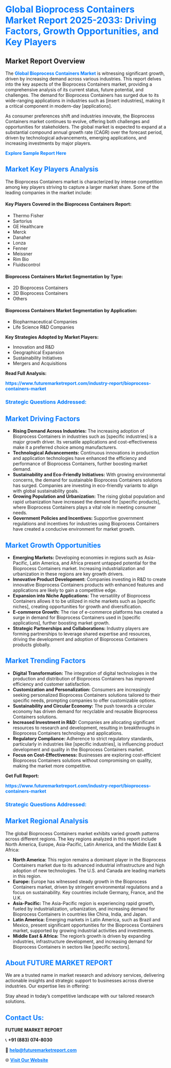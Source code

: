 <h1 style="color: #007BFF;">Global Bioprocess Containers Market Report 2025-2033: Driving Factors, Growth Opportunities, and Key Players</h1>

<section id="overview">
<h2>Market Report Overview</h2>
<p>The <a href="https://www.futuremarketreport.com/industry-report/bioprocess-containers-market" style="color: #007BFF; text-decoration: none;"><strong>Global Bioprocess Containers Market</strong></a> is witnessing significant growth, driven by increasing demand across various industries. This report delves into the key aspects of the Bioprocess Containers market, providing a comprehensive analysis of its current status, future potential, and challenges. The demand for Bioprocess Containers has surged due to its wide-ranging applications in industries such as [insert industries], making it a critical component in modern-day [applications].</p>
<p>As consumer preferences shift and industries innovate, the Bioprocess Containers market continues to evolve, offering both challenges and opportunities for stakeholders. The global market is expected to expand at a substantial compound annual growth rate (CAGR) over the forecast period, driven by technological advancements, emerging applications, and increasing investments by major players.</p>
</section>

<section id="overview">
<p><a href="https://www.futuremarketreport.com/request-sample/reportId=98235" style="color: #007BFF; text-decoration: none;"><strong>Explore Sample Report Here</strong></a></p>
</section>

<section id="key-players">
<h2 style="color: #007BFF;">Market Key Players Analysis</h2>
<p>The Bioprocess Containers market is characterized by intense competition among key players striving to capture a larger market share. Some of the leading companies in the market include:</p>
<h4>Key Players Covered in the Bioprocess Containers Report:</h4>
<ul><li>Thermo Fisher</li><li>Sartorius</li><li>GE Healthcare</li><li>Merck</li><li>Danaher</li><li>Lonza</li><li>Fenner</li><li>Meissner</li><li>Rim Bio</li><li>Fluidscontrol</li></ul>
<h4>Bioprocess Containers Market Segmentation by Type:</h4>
<ul><li>2D Bioprocess Containers</li><li>3D Bioprocess Containers</li><li>Others</li></ul>

<h4>Bioprocess Containers Market Segmentation by Application:</h4>
<ul><li>Biopharmaceutical Companies</li><li>Life Science R&amp;D Companies</li></ul>
<p><strong>Key Strategies Adopted by Market Players:</strong></p>
<ul>
<li>Innovation and R&D</li>
<li>Geographical Expansion</li>
<li>Sustainability Initiatives</li>
<li>Mergers and Acquisitions</li>
</ul>
</section>

<section>
<p><strong>Read Full Analysis: </strong></p><a href="https://www.futuremarketreport.com/industry-report/bioprocess-containers-market" style="color: #007BFF; text-decoration: none;"><strong>https://www.futuremarketreport.com/industry-report/bioprocess-containers-market</strong></a>
<h3 style="color: #007BFF;">Strategic Questions Addressed:</h3>
</section>

<section id="driving-factors">
<h2 style="color: #007BFF;">Market Driving Factors</h2>
<ul>
<li><strong>Rising Demand Across Industries:</strong> The increasing adoption of Bioprocess Containers in industries such as [specific industries] is a major growth driver. Its versatile applications and cost-effectiveness make it a preferred choice among manufacturers.</li>
<li><strong>Technological Advancements:</strong> Continuous innovations in production and application technologies have enhanced the efficiency and performance of Bioprocess Containers, further boosting market demand.</li>
<li><strong>Sustainability and Eco-Friendly Initiatives:</strong> With growing environmental concerns, the demand for sustainable Bioprocess Containers solutions has surged. Companies are investing in eco-friendly variants to align with global sustainability goals.</li>
<li><strong>Growing Population and Urbanization:</strong> The rising global population and rapid urbanization have increased the demand for [specific products], where Bioprocess Containers plays a vital role in meeting consumer needs.</li>
<li><strong>Government Policies and Incentives:</strong> Supportive government regulations and incentives for industries using Bioprocess Containers have created a conducive environment for market growth.</li>
</ul>
</section>

<section id="growth-opportunities">
<h2 style="color: #007BFF;">Market Growth Opportunities</h2>
<ul>
<li><strong>Emerging Markets:</strong> Developing economies in regions such as Asia-Pacific, Latin America, and Africa present untapped potential for the Bioprocess Containers market. Increasing industrialization and urbanization in these regions are key growth drivers.</li>
<li><strong>Innovative Product Development:</strong> Companies investing in R&D to create innovative Bioprocess Containers products with enhanced features and applications are likely to gain a competitive edge.</li>
<li><strong>Expansion into Niche Applications:</strong> The versatility of Bioprocess Containers allows it to be utilized in niche markets such as [specific niches], creating opportunities for growth and diversification.</li>
<li><strong>E-commerce Growth:</strong> The rise of e-commerce platforms has created a surge in demand for Bioprocess Containers used in [specific applications], further boosting market growth.</li>
<li><strong>Strategic Partnerships and Collaborations:</strong> Industry players are forming partnerships to leverage shared expertise and resources, driving the development and adoption of Bioprocess Containers products globally.</li>
</ul>
</section>

<section id="trending-factors">
<h2 style="color: #007BFF;">Market Trending Factors</h2>
<ul>
<li><strong>Digital Transformation:</strong> The integration of digital technologies in the production and distribution of Bioprocess Containers has improved efficiency and customer satisfaction.</li>
<li><strong>Customization and Personalization:</strong> Consumers are increasingly seeking personalized Bioprocess Containers solutions tailored to their specific needs, prompting companies to offer customizable options.</li>
<li><strong>Sustainability and Circular Economy:</strong> The push towards a circular economy has driven demand for recyclable and reusable Bioprocess Containers solutions.</li>
<li><strong>Increased Investment in R&D:</strong> Companies are allocating significant resources to research and development, resulting in breakthroughs in Bioprocess Containers technology and applications.</li>
<li><strong>Regulatory Compliance:</strong> Adherence to strict regulatory standards, particularly in industries like [specific industries], is influencing product development and quality in the Bioprocess Containers market.</li>
<li><strong>Focus on Cost-Effectiveness:</strong> Businesses are exploring cost-efficient Bioprocess Containers solutions without compromising on quality, making the market more competitive.</li>
</ul>
</section>

<section>
<p><strong>Get Full Report: </strong></p><a href="https://www.futuremarketreport.com/industry-report/bioprocess-containers-market" style="color: #007BFF; text-decoration: none;"><strong>https://www.futuremarketreport.com/industry-report/bioprocess-containers-market</strong></a>
<h3 style="color: #007BFF;">Strategic Questions Addressed:</h3>
</section>


<section id="regional-analysis">
<h2 style="color: #007BFF;">Market Regional Analysis</h2>
<p>The global Bioprocess Containers market exhibits varied growth patterns across different regions. The key regions analyzed in this report include North America, Europe, Asia-Pacific, Latin America, and the Middle East & Africa:</p>
<ul>
<li><strong>North America:</strong> This region remains a dominant player in the Bioprocess Containers market due to its advanced industrial infrastructure and high adoption of new technologies. The U.S. and Canada are leading markets in this region.</li>
<li><strong>Europe:</strong> Europe has witnessed steady growth in the Bioprocess Containers market, driven by stringent environmental regulations and a focus on sustainability. Key countries include Germany, France, and the U.K.</li>
<li><strong>Asia-Pacific:</strong> The Asia-Pacific region is experiencing rapid growth, fueled by industrialization, urbanization, and increasing demand for Bioprocess Containers in countries like China, India, and Japan.</li>
<li><strong>Latin America:</strong> Emerging markets in Latin America, such as Brazil and Mexico, present significant opportunities for the Bioprocess Containers market, supported by growing industrial activities and investments.</li>
<li><strong>Middle East & Africa:</strong> The region’s growth is driven by expanding industries, infrastructure development, and increasing demand for Bioprocess Containers in sectors like [specific sectors].</li>
</ul>
</section>

<footer>
<h2 style="color: #007BFF;">About FUTURE MARKET REPORT</h2>
<p>We are a trusted name in market research and advisory services, delivering actionable insights and strategic support to businesses across diverse industries. Our expertise lies in offering:</p>

<p>Stay ahead in today’s competitive landscape with our tailored research solutions.</p>

<h2 style="color: #007BFF;">Contact Us:</h2>
<p><strong>FUTURE MARKET REPORT</strong></p>
<p>📞 <strong>+91 (883) 074-8030</strong></p>
<p>📧 <strong><a href="mailto:help@futuremarketreport.com" style="color: #007BFF;">help@futuremarketreport.com</a></strong></p>
<p>🌐 <strong><a href="https://www.futuremarketreport.com/" style="color: #007BFF;">Visit Our Website</a></strong></p>
</footer>
